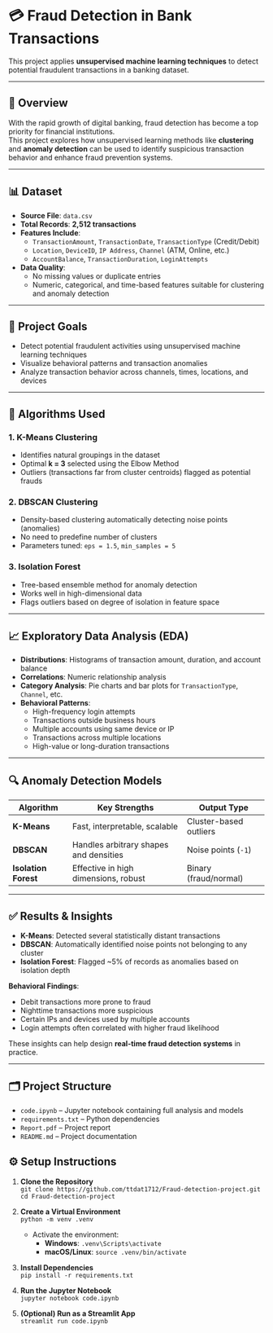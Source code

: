 # 💳 Fraud Detection in Bank Transactions

This project applies **unsupervised machine learning techniques** to detect potential fraudulent transactions in a banking dataset.  

---

## 📌 Overview

With the rapid growth of digital banking, fraud detection has become a top priority for financial institutions.  
This project explores how unsupervised learning methods like **clustering** and **anomaly detection** can be used to identify suspicious transaction behavior and enhance fraud prevention systems.

---

## 📊 Dataset

- **Source File**: `data.csv`  
- **Total Records**: **2,512 transactions**  
- **Features Include**:  
  - `TransactionAmount`, `TransactionDate`, `TransactionType` (Credit/Debit)  
  - `Location`, `DeviceID`, `IP Address`, `Channel` (ATM, Online, etc.)  
  - `AccountBalance`, `TransactionDuration`, `LoginAttempts`  
- **Data Quality**:  
  - No missing values or duplicate entries  
  - Numeric, categorical, and time-based features suitable for clustering and anomaly detection

---

## 🎯 Project Goals

- Detect potential fraudulent activities using unsupervised machine learning techniques  
- Visualize behavioral patterns and transaction anomalies  
- Analyze transaction behavior across channels, times, locations, and devices  

---

## 🤖 Algorithms Used

### 1. **K-Means Clustering**
- Identifies natural groupings in the dataset  
- Optimal **k = 3** selected using the Elbow Method  
- Outliers (transactions far from cluster centroids) flagged as potential frauds  

### 2. **DBSCAN Clustering**
- Density-based clustering automatically detecting noise points (anomalies)  
- No need to predefine number of clusters  
- Parameters tuned: `eps = 1.5`, `min_samples = 5`  

### 3. **Isolation Forest**
- Tree-based ensemble method for anomaly detection  
- Works well in high-dimensional data  
- Flags outliers based on degree of isolation in feature space  

---

## 📈 Exploratory Data Analysis (EDA)

- **Distributions**: Histograms of transaction amount, duration, and account balance  
- **Correlations**: Numeric relationship analysis  
- **Category Analysis**: Pie charts and bar plots for `TransactionType`, `Channel`, etc.  
- **Behavioral Patterns**:  
  - High-frequency login attempts  
  - Transactions outside business hours  
  - Multiple accounts using same device or IP  
  - Transactions across multiple locations  
  - High-value or long-duration transactions  

---

## 🔍 Anomaly Detection Models

| Algorithm        | Key Strengths                              | Output Type             |
|------------------|-------------------------------------------|-------------------------|
| **K-Means**      | Fast, interpretable, scalable            | Cluster-based outliers  |
| **DBSCAN**       | Handles arbitrary shapes and densities    | Noise points (`-1`)     |
| **Isolation Forest** | Effective in high dimensions, robust | Binary (fraud/normal)   |

---

## ✅ Results & Insights

- **K-Means**: Detected several statistically distant transactions  
- **DBSCAN**: Automatically identified noise points not belonging to any cluster  
- **Isolation Forest**: Flagged ~5% of records as anomalies based on isolation depth  

**Behavioral Findings**:
- Debit transactions more prone to fraud  
- Nighttime transactions more suspicious  
- Certain IPs and devices used by multiple accounts  
- Login attempts often correlated with higher fraud likelihood  

These insights can help design **real-time fraud detection systems** in practice.

---

## 🗂️ Project Structure
- `code.ipynb` – Jupyter notebook containing full analysis and models  
- `requirements.txt` – Python dependencies  
- `Report.pdf` – Project report  
- `README.md` – Project documentation  

## ⚙️ Setup Instructions

1. **Clone the Repository**  
   `git clone https://github.com/ttdat1712/Fraud-detection-project.git`  
   `cd Fraud-detection-project`  

2. **Create a Virtual Environment**  
   `python -m venv .venv`  
   - Activate the environment:  
     - **Windows**: `.venv\Scripts\activate`  
     - **macOS/Linux**: `source .venv/bin/activate`  

3. **Install Dependencies**  
   `pip install -r requirements.txt`  

4. **Run the Jupyter Notebook**  
   `jupyter notebook code.ipynb`  

5. **(Optional) Run as a Streamlit App**  
   `streamlit run code.ipynb`

